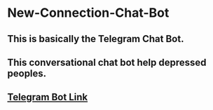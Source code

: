 # New-Connection-Chat-Bot
## This is basically the Telegram Chat Bot.
## This conversational chat bot help depressed peoples.
## [Telegram Bot Link](https://t.me/New_Connection_Bot)
